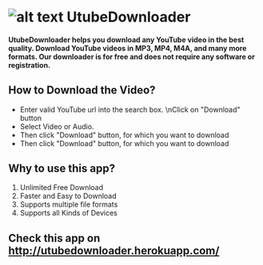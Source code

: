 # ![alt text][logo] UtubeDownloader
#### UtubeDownloader helps you download any YouTube video in the best quality. Download YouTube videos in MP3, MP4, M4A, and many more formats. Our downloader is for free and does not require any software or registration.

## How to Download the Video?
- Enter valid YouTube url into the search box. \nClick on "Download" button
- Select Video or Audio.
- Then click "Download" button, for which you want to download
- Then click "Download" button, for which you want to download

## Why to use this app?
1. Unlimited Free Download
2. Faster and Easy to Download
3. Supports multiple file formats
4. Supports all Kinds of Devices

## Check this app on http://utubedownloader.herokuapp.com/

[logo]: https://user-images.githubusercontent.com/57813852/120884340-497a8d00-c600-11eb-9d74-5d372ba5fd89.png "UtubeDownloader Logo" 
